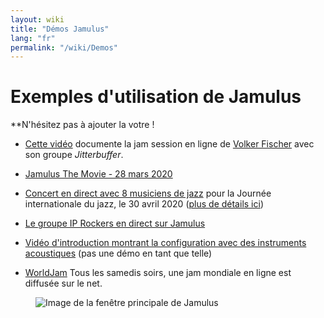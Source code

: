 ```yaml
---
layout: wiki
title: "Démos Jamulus"
lang: "fr"
permalink: "/wiki/Demos"
---
```


# Exemples d'utilisation de Jamulus

**N'hésitez pas à ajouter la votre !

* [Cette vidéo](https://youtu.be/c8838jS2g3U) documente la jam session en ligne de [Volker Fischer](https://sourceforge.net/u/corrados/profile/) avec son groupe _Jitterbuffer_.

* [Jamulus The Movie - 28 mars 2020](https://www.youtube.com/watch?v=2x-gwMmVK-s)

* [Concert en direct avec 8 musiciens de jazz](https://www.youtube.com/watch?v=MpSIYxZMHw8&t=3307s) pour la Journée internationale du jazz, le 30 avril 2020 ([plus de détails ici](https://sourceforge.net/p/llcon/discussion/533517/thread/070485619d/#6b71))

* [Le groupe IP Rockers en direct sur Jamulus](https://soundcloud.com/dematteoss/sets/the-ip-rockers-live-on-jamulus)

* [Vidéo d'introduction montrant la configuration avec des instruments acoustiques](https://www.youtube.com/watch?v=lB4ZxDb9vnU) (pas une démo en tant que telle)

* [WorldJam](https://worldjam.vip/homepage.php) Tous les samedis soirs, une jam mondiale en ligne est diffusée sur le net.

<figure><img src="{{site.url}}/assets/img/en-screenshots/main-screen-large.png" loading="lazy" alt="Image de la fenêtre principale de Jamulus"></figure>
